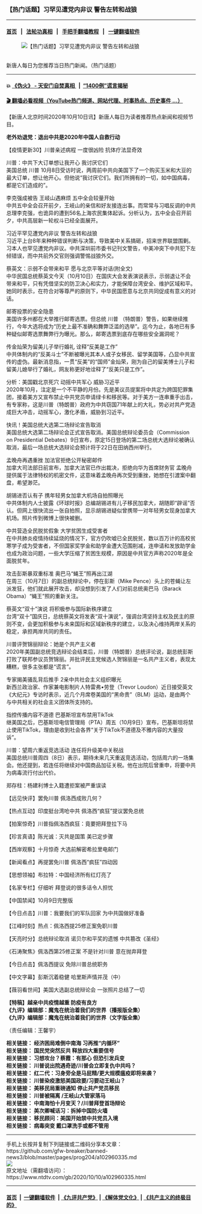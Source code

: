 ### 【热门话题】习罕见遭党内非议 警告左转和战狼
------------------------

#### [首页](https://github.com/gfw-breaker/banned-news3/blob/master/README.md) &nbsp;&nbsp;|&nbsp;&nbsp; [法轮功真相](https://github.com/begood0513/basic/blob/master/README.md)  &nbsp;&nbsp;|&nbsp;&nbsp; [手把手翻墙教程](https://github.com/gfw-breaker/guides/wiki)  &nbsp;&nbsp;|&nbsp;&nbsp; [一键翻墙软件](https://github.com/gfw-breaker/nogfw/blob/master/README.md)  



<div><div class="featured_image">
 <figure>
  <img alt="【热门话题】习罕见遭党内非议 警告左转和战狼" src="https://i.ntdtv.com/assets/uploads/2020/06/45-1-1-800x450.jpg"/>
 </figure><br/>
 <span class="caption">
  新唐人每日为您推荐当日热门新闻。（热门话题）
 </span>
</div>
</div><hr/>

#### 💥 [《伪火》 - 天安门自焚真相 ](http://158.247.195.190:10000/videos/blog/weihuo.html)&nbsp; |&nbsp; [“1400例”谎言揭秘  ](http://158.247.195.190:10000/videos/blog/jiexi1400.html)

#### [ 🎬  翻墙必看视频（YouTube热门频道、网站代理、时事热点、历史事件 ...）](https://github.com/gfw-breaker/links/blob/master/banned.md)

<div><div class="post_content" itemprop="articleBody">
 <p>
  【新唐人北京时间2020年10月10日讯】新唐人每日为读者推荐热点新闻和视频节目。
 </p>
 <p>
  <strong>
   <ok href="https://www.ntdtv.com/gb/2020/10/09/a102959477.html" rel="noopener" target="_blank">
    老外劝退党：退出中共是2020年中国人自救行动
   </ok>
  </strong>
 </p>
 <p>
  <ok href="https://www.ntdtv.com/gb/2020/10/05/a102956083.html" rel="noopener" target="_blank">
   【疫情更新30】川普亲述病程 一度很凶险 抗体疗法显奇效
  </ok>
 </p>
 <p>
  <ok href="https://www.ntdtv.com/gb/2020/10/10/a102960250.html" rel="noopener" target="_blank">
   川普：中共下大订单想让我开心 我讨厌它们
  </ok>
  <br/>
  美国总统
  <ok href="https://www.ntdtv.com/gb/川普.htm">
   川普
  </ok>
  10月8日受访时说，两周前中共向美国下了一个购买玉米和大豆的最大订单，想让他开心。但他说“我讨厌它们。我们所拥有的一切，如中国病毒，都是它们造成的”。
 </p>
 <p>
  <ok href="https://www.ntdtv.com/gb/2020/10/10/a102960140.html" rel="noopener" target="_blank">
   李克强成被告 王岐山遇麻烦 五中全会较量开始
  </ok>
  <br/>
  中共五中全会召开前夕，王岐山的亲信和好友接连出事。而常常与习唱反调的中共总理李克强，也诡异的遭到56名上海农民集体起诉。分析认为，五中全会召开前夕，中共高层新一轮权斗已经全面展开。
 </p>
 <p>
  <ok href="https://www.ntdtv.com/gb/2020/10/10/a102960077.html" rel="noopener" target="_blank">
   习近平罕见遭党内非议 警告左转和战狼
  </ok>
  <br/>
  习近平上台8年来种种错误判断与决策，导致美中关系搞砸，招来世界联盟围剿。习本人也罕见遭党内非议。中共深圳前市委书记刊文警告，中美冲突下中共犯下左倾错误，而中共前外交官则强调警惕战狼外交。
 </p>
 <p>
  <ok href="https://www.ntdtv.com/gb/2020/10/10/a102960117.html" rel="noopener" target="_blank">
   蔡英文：示弱不会带来和平 愿与北京平等对话(附全文)
  </ok>
  <br/>
  中华民国总统蔡英文今天（10月10日）在国庆大会发表演说表示，示弱退让不会带来和平，只有凭借坚实的防卫决心和实力，才能保障台湾安全、维护区域和平。她同时表示，在符合对等尊严的原则下，中华民国愿意与北京共同促成有意义的对话。
 </p>
 <p>
  <ok href="https://www.ntdtv.com/gb/2020/10/02/a102954657.html" rel="noopener" target="_blank">
   邮寄投票的安全隐患
  </ok>
  <br/>
  美国许多州都在大举推行邮寄选票。但总统
  <ok href="https://www.ntdtv.com/gb/川普.htm">
   川普
  </ok>
  （特朗普）警告，如果继续推行，今年大选将成为“历史上最不准确和舞弊泛滥的选举”。迄今为止，各地已有多种疑似邮寄选票舞弊行为曝光。那么，邮寄选票到底存在哪些安全漏洞呢？
 </p>
 <p>
  <ok href="https://www.ntdtv.com/gb/2020/10/09/a102959781.html" rel="noopener" target="_blank">
   传金灿荣为留美儿子举行婚礼 诠释“反美是工作”
  </ok>
  <br/>
  中共体制内的“反美斗士”不断被曝光其本人或子女移民、留学美国等，凸显中共宣传的虚伪。最新消息指，一贯“反美”的“国师”金灿荣，刚为自己的留美博士儿子和留美儿媳举行了婚礼，网友称更好地诠释了“反美只是工作”。
 </p>
 <p>
  <ok href="https://www.ntdtv.com/gb/2020/10/10/a102960030.html" rel="noopener" target="_blank">
   分析：美国戳北京死穴 动摇中共军心 威胁习近平
  </ok>
  <br/>
  2020年10月，注定是一个不平静的月份。先是美议员提案将中共定为跨国犯罪集团，接着美方又宣布禁止中共党员申请绿卡和移民等。对于美方一连串重手出击，有专家称，这是川普（特朗普）政府为中共窃国71年献上的大礼，势必对共产党造成巨大冲击，动摇军心，激化矛盾，威胁到习近平。
 </p>
 <p>
  <ok href="https://www.ntdtv.com/gb/2020/10/10/a102960074.html" rel="noopener" target="_blank">
   快讯！美国总统大选第二场辩论宣告取消
  </ok>
  <br/>
  美国总统大选第二场辩论会正式宣告取消。美国总统辩论委员会（Commission on Presidential Debates）9日宣布，原定15日登场的第二场总统大选辩论被确认取消，最后一场总统大选辩论会预计将于22日在田纳西州举行。
 </p>
 <p>
  <ok href="https://www.ntdtv.com/gb/2020/10/10/a102960101.html" rel="noopener" target="_blank">
   孟晚舟再遇重挫 加法官拒绝公开秘密邮件
  </ok>
  <br/>
  加拿大司法部日前宣布，加拿大法官已作出裁决，拒绝向华为首席财务官
  <ok href="https://www.ntdtv.com/gb/孟晚舟.htm">
   孟晚舟
  </ok>
  提供属于法律特权的机密文件，这意味着孟晚舟再次受到重挫，她想在引渡案中翻盘，希望渺茫。
 </p>
 <p>
  <ok href="https://www.ntdtv.com/gb/2020/10/09/a102959605.html" rel="noopener" target="_blank">
   胡锡进否认有子 携年轻男女加拿大机场自拍照曝光
  </ok>
  <br/>
  中共体制内人士披露《环球时报》总编胡锡进有儿子移民加拿大，胡随即“辟谣”否认。但网上很快流出一张自拍照，显示胡锡进疑似曾携带一对年轻男女现身加拿大机场。照片传到微博上很快被删。
 </p>
 <p>
  <ok href="https://www.ntdtv.com/gb/2020/10/10/a102960181.html" rel="noopener" target="_blank">
   中共营造全民脱贫假象 大学贫困生成受害者
  </ok>
  <br/>
  在中共肺炎疫情持续延烧的情况下，官方仍吹嘘已全民脱贫，数以百万计的高校贫寒学子成为受害者，不但国家奖学金和助学金遭大范围削减，连申请和发放助学金也成为政治问题，一些大学压缩了贫困生规模，原因是中共官方声称2020年是全面脱贫年。
 </p>
 <p>
  <ok href="https://www.ntdtv.com/gb/2020/10/09/a102959584.html" rel="noopener" target="_blank">
   攻击彭斯暴双重标准 奥巴马“蝇王”照再出江湖
  </ok>
  <br/>
  在周三（10月7日）的副总统辩论中，停在彭斯（Mike Pence）头上的苍蝇让左派发狂，他们就此展开攻击，却没想到引发了人们对前总统奥巴马（Barack Obama）“蝇王”照的重新关注。
 </p>
 <p>
  <ok href="https://www.ntdtv.com/gb/2020/10/10/a102960016.html" rel="noopener" target="_blank">
   蔡英文“双十”演说 将积极参与国际新秩序建立
  </ok>
  <br/>
  台湾“双十”国庆日，总统蔡英文将发表“双十演说”，强调台湾坚持主权及民主的原则不变，会更加积极参与未来国际和区域新秩序的建立，以及决心维持两岸关系的稳定，承担两岸共同的责任。
 </p>
 <p>
  <ok href="https://www.ntdtv.com/gb/2020/10/09/a102959648.html" rel="noopener" target="_blank">
   川普评贺锦丽辩论：她是个共产主义者
  </ok>
  <br/>
  2020年美国副总统竞选辩论会结束后，川普（特朗普）总统评论说，副总统彭斯打败了联邦参议员贺锦丽。并批评民主党候选人贺锦丽是一名共产主义者，表现太糟糕，很多主张都是“谎言”。
 </p>
 <p>
  <ok href="https://www.ntdtv.com/gb/2020/10/09/a102959771.html" rel="noopener" target="_blank">
   专家揭美骚乱背后推手 2亲中共社会主义组织曝光
  </ok>
  <br/>
  新西兰政治家、作家兼电影制片人特雷弗•劳登（Trevor Loudon）近日接受英文《大纪元》专访时表示，近几个月席卷美国的“黑命贵”（BLM）运动，是由两个与中共相关的社会主义团体所支持的。
 </p>
 <p>
  <ok href="https://www.ntdtv.com/gb/2020/10/09/a102959803.html" rel="noopener" target="_blank">
   指控传播内容不道德 巴基斯坦宣布禁用TikTok
  </ok>
  <br/>
  继美国之后，巴基斯坦电信管理局（PTA）周五（10月9日）宣布，巴基斯坦将禁止使用TikTok，理由是收到社会各界“关于TikTok不道德及不雅内容的大量投诉”。
 </p>
 <p>
  <ok href="https://www.ntdtv.com/gb/2020/10/09/a102959715.html" rel="noopener" target="_blank">
   川普：望周六重返竞选活动 连任将升级美中关税战
  </ok>
  <br/>
  美国总统川普周四（8日）表示，期待未来几天重返竞选活动，包括周六的一场集会。他还提到，若连任将继续对中国商品加征关税。他在出院后曾重申，将要中共为病毒流行付出代价。
 </p>
 <p>
  <ok href="https://www.ntdtv.com/gb/2020/10/10/a102960190.html" rel="noopener" target="_blank">
   郑存柱：杨建利博士入籍遭拒案被严重误读
  </ok>
 </p>
 <p>
  <ok href="https://www.ntdtv.com/gb/2020/10/10/a102959991.html" rel="noopener" target="_blank">
   【远见快评】罢免川普 佩洛西成败几何？
  </ok>
 </p>
 <p>
  <ok href="https://www.ntdtv.com/gb/2020/10/10/a102960134.html" rel="noopener" target="_blank">
   【热点互动】印度挺台湾呛中共 佩洛西“疯狂”提议罢免总统
  </ok>
 </p>
 <p>
  <ok href="https://www.ntdtv.com/gb/2020/10/10/a102960191.html" rel="noopener" target="_blank">
   【拍案惊奇】川普指佩洛西疯狂：竟要把拜登拉下马
  </ok>
 </p>
 <p>
  <ok href="https://www.ntdtv.com/gb/2020/10/10/a102960076.html" rel="noopener" target="_blank">
   【珍言真语】陈光诚：灭共是国策 美已定步骤
  </ok>
 </p>
 <p>
  <ok href="https://www.ntdtv.com/gb/2020/10/10/a102960079.html" rel="noopener" target="_blank">
   【西岸观察】十月惊奇 大选前解密希拉里电邮门
  </ok>
 </p>
 <p>
  <ok href="https://www.ntdtv.com/gb/2020/10/10/a102960002.html" rel="noopener" target="_blank">
   【新闻看点】再提罢免川普 佩洛西“疯狂”四动因
  </ok>
 </p>
 <p>
  <ok href="https://www.ntdtv.com/gb/2020/10/10/a102959999.html" rel="noopener" target="_blank">
   【思想领袖】布拉特：中国经济所有红灯亮了
  </ok>
 </p>
 <p>
  <ok href="https://www.ntdtv.com/gb/2020/10/10/a102960063.html" rel="noopener" target="_blank">
   【名家专栏】仔细听 拜登说的很多话令人担忧
  </ok>
 </p>
 <p>
  <ok href="https://www.ntdtv.com/gb/2020/10/10/a102959980.html" rel="noopener" target="_blank">
   【中国禁闻】10月9日完整版
  </ok>
 </p>
 <p>
  <ok href="https://www.ntdtv.com/gb/2020/10/09/a102959752.html" rel="noopener" target="_blank">
   【今日点击】川普：我要我们的军队回家 为中共国做好准备
  </ok>
 </p>
 <p>
  <ok href="https://www.ntdtv.com/gb/2020/10/09/a102959764.html" rel="noopener" target="_blank">
   【江峰时刻】热点：佩洛西提25修正案免职川普
  </ok>
 </p>
 <p>
  <ok href="https://www.ntdtv.com/gb/2020/10/10/a102960199.html" rel="noopener" target="_blank">
   【天亮时分】总统辩论取消 诺贝尔和平奖的遗憾 中共篡改《圣经》
  </ok>
 </p>
 <p>
  <ok href="https://www.ntdtv.com/gb/2020/10/09/a102959769.html" rel="noopener" target="_blank">
   《石涛聚焦》佩洛西第25修正案 不是针对川普 意在抛弃拜登
  </ok>
 </p>
 <p>
  <ok href="https://www.ntdtv.com/gb/2020/10/09/a102959731.html" rel="noopener" target="_blank">
   【今日点击】佩洛西提议 免除川普总统职务
  </ok>
 </p>
 <p>
  <ok href="https://www.ntdtv.com/gb/2020/10/10/a102960316.html" rel="noopener" target="_blank">
   【中文字幕】彭斯沉着稳健 哈里斯声情并茂（中）
  </ok>
 </p>
 <p>
  <ok href="https://www.ntdtv.com/gb/2020/10/10/a102960303.html" rel="noopener" target="_blank">
   【薇羽看世间】美国大选副总统辩论会 一张照片总结了一切
  </ok>
 </p>
 <p>
  <strong>
   <ok href="https://www.ntdtv.com/gb/2020/04/23/a102829962.html" rel="noopener" target="_blank">
    【特稿】越亲中共疫情越重 防疫有良方
   </ok>
  </strong>
  <br/>
  <strong>
   <ok href="https://www.ntdtv.com/gb/2019/02/15/a102512426.html" rel="noopener" target="_blank">
    《九评》编辑部：魔鬼在统治着我们的世界（播报版全集）
   </ok>
  </strong>
  <br/>
  <strong>
   <ok href=" https://www.ntdtv.com/gb/2018/06/08/a1378888.html" rel="noopener" target="_blank">
    《九评》编辑部：魔鬼在统治着我们的世界（文字版全集）
   </ok>
  </strong>
 </p>
 <p>
  （责任编辑：王馨宇）
 </p>
 <p>
  <strong>
   相关链接：
   <ok href="https://www.ntdtv.com/gb/2020/10/09/a102959421.html" rel="noopener" target="_blank">
    经济困局难倒中南海 习再推“内循环”
   </ok>
  </strong>
  <br/>
  <strong>
   相关链接：
   <ok href="https://www.ntdtv.com/gb/2020/10/08/a102958642.html" rel="noopener" target="_blank">
    国民党突然反共 释放四大重要信号
   </ok>
  </strong>
  <br/>
  <strong>
   相关链接：
   <ok href="https://www.ntdtv.com/gb/2020/10/07/a102957869.html" rel="noopener" target="_blank">
    习想攻台？蔡霞：有那心 但恐引发兵变
   </ok>
  </strong>
  <br/>
  <strong>
   相关链接：
   <ok href="https://www.ntdtv.com/gb/2020/10/06/a102957168.html" rel="noopener" target="_blank">
    川普说出院遇奇迹/川普会立即复仇中共吗？
   </ok>
  </strong>
  <br/>
  <strong>
   相关链接：
   <ok href="https://www.ntdtv.com/gb/2020/10/05/a102956364.html" rel="noopener" target="_blank">
    红二代：习身旁全是马屁精/更大规模瘟疫即将来袭？
   </ok>
  </strong>
  <br/>
  <strong>
   相关链接：
   <ok href="https://www.ntdtv.com/gb/2020/10/04/a102955822.html" rel="noopener" target="_blank">
    川普染疫激怒美国政要/习要动王岐山？
   </ok>
  </strong>
  <br/>
  <strong>
   相关链接：
   <ok href="https://www.ntdtv.com/gb/2020/10/03/a102955072.html" rel="noopener" target="_blank">
    美移民局重磅通知 停止共产党员移民
   </ok>
  </strong>
  <br/>
  <strong>
   相关链接：
   <ok href="https://www.ntdtv.com/gb/2020/10/02/a102954250.html" rel="noopener" target="_blank">
    川普被隔离 /王岐山大管家落马
   </ok>
  </strong>
  <br/>
  <strong>
   相关链接：
   <ok href="https://www.ntdtv.com/gb/2020/09/30/a102952585.html" rel="noopener" target="_blank">
    中南海怕十月变天？/川普拜登首场辩论
   </ok>
  </strong>
  <br/>
  <strong>
   相关链接：
   <ok href="https://www.ntdtv.com/gb/2020/09/29/a102951882.html" rel="noopener" target="_blank">
    美次卿喊话习：拆掉中国防火墙
   </ok>
  </strong>
  <br/>
  <strong>
   相关链接：
   <ok href="https://www.ntdtv.com/gb/2020/09/28/a102950930.html" rel="noopener" target="_blank">
    移民顾问：美国开始禁中共党员入境
   </ok>
  </strong>
  <br/>
  <strong>
   相关链接：
   <ok href="https://www.ntdtv.com/gb/2020/09/26/a102949664.html" rel="noopener" target="_blank">
    病毒突变 戴口罩洗手或都不管用
   </ok>
  </strong>
 </p>
 <div class="single_ad">
 </div>
</div>
</div>
<hr/>
手机上长按并复制下列链接或二维码分享本文章：<br/>
https://github.com/gfw-breaker/banned-news3/blob/master/pages/prog204/a102960335.md <br/>
<a href='https://github.com/gfw-breaker/banned-news3/blob/master/pages/prog204/a102960335.md'><img src='https://github.com/gfw-breaker/banned-news3/blob/master/pages/prog204/a102960335.md.png'/></a> <br/>
原文地址（需翻墙访问）：https://www.ntdtv.com/gb/2020/10/10/a102960335.html


------------------------
#### [首页](https://github.com/gfw-breaker/banned-news3/blob/master/README.md) &nbsp;|&nbsp; [一键翻墙软件](https://github.com/gfw-breaker/nogfw/blob/master/README.md) &nbsp;| [《九评共产党》](https://github.com/gfw-breaker/9ping.md/blob/master/README.md#九评之一评共产党是什么) | [《解体党文化》](https://github.com/gfw-breaker/jtdwh.md/blob/master/README.md) | [《共产主义的终极目的》](https://github.com/gfw-breaker/gczydzjmd.md/blob/master/README.md)


<img src='http://gfw-breaker.win/banned-news3/pages/prog204/a102960335.md' width='0px' height='0px'/>